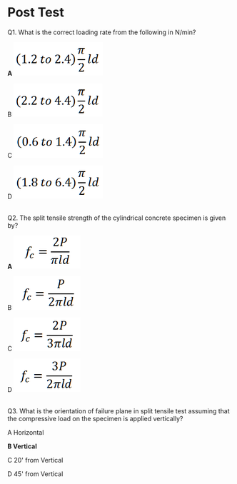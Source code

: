 # Post Test
Q1. What is the correct loading rate from the following in N/min?<br>

**A      <img src="images/post1.png"/>**<br>

B     <img src="images/post2.png"/><br>

C     <img src="images/post3.png"/><br>

D     <img src="images/post4.png"/><br><br>


Q2. The split tensile strength of the cylindrical concrete specimen is given by?<br>

**A      <img src="images/post5.png"/>**<br>

B     <img src="images/post6.png"/><br>

C     <img src="images/post7.png"/><br>

D     <img src="images/post8.png"/><br><br>

Q3. What is the orientation of failure plane in split tensile test assuming that the compressive load on the specimen is applied vertically?<br>

A    Horizontal<br>

**B    Vertical**<br>

C    20' from Vertical<br>

D    45' from Vertical<br><br>
